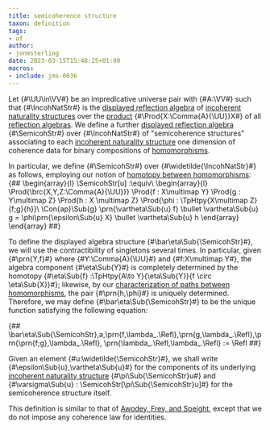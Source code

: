 ```yaml
---
title: semicoherence structure
taxon: definition
tags:
- uf
author:
- jonmsterling
date: 2023-03-15T15:48:25+01:00
macros:
- include: jms-0036
---
```


Let {#\UU\in\VV#} be an impredicative universe pair with {#A:\VV#} such that {#\IncohNatStr#} is the [displayed reflection algebra](jms-003R) of [incoherent naturality structures](jms-003V) over the [product](jms-003Q) {#\Prod{X:\Comma{A}{\UU}}X#} of all [reflection algebras](jms-003O). We define a further [displayed reflection algebra](jms-003T) {#\SemicohStr#} over {#\IncohNatStr#} of "semicoherence structures" associating to each [incoherent naturality structure](jms-003V) one dimension of coherence data for binary compositions of [homomorphisms](jms-003O).

In particular, we define {#\SemicohStr#} over {#\widetilde{\IncohNatStr}#} as follows, employing our notion of [homotopy between homomorphisms](jms-003X):
{##
  \begin{array}{l}
    \SemicohStr[u] :\equiv\\
    \begin{array}{l}
    \Prod{\brc{X,Y,Z:\Comma{A}{\UU}}}
    \Prod{f : X\multimap Y}
    \Prod{g : Y\multimap Z}
    \Prod{h : X \multimap Z}
    \Prod{\phi : \TpHtpy{X\multimap Z}{f;g}{h}}\\
    \Con{ap}\Sub{g} \prn{\vartheta\Sub{u} f} \bullet \vartheta\Sub{u} g 
    = \phi\prn{\epsilon\Sub{u} X} \bullet \vartheta\Sub{u} h
    \end{array}
  \end{array}
##}

To define the displayed algebra structure {#\bar\eta\Sub{\SemicohStr}#}, we will use the contractibility of singletons several times. In particular, given {#\prn{Y,f}#} where {#Y:\Comma{A}{\UU}#} and {#f:X\multimap Y#}, the algebra component {#\eta\Sub{Y}#} is completely determined by the homotopy {#\eta\Sub{f} :\TpHtpy{A\to Y}{\eta\Sub{Y}}{f \circ \eta\Sub{X}}#}; likewise, by our [characterization of paths between homomorphisms](jms-003Y), the pair {#\prn{h,\phi}#} is uniquely determined. Therefore, we may define {#\bar\eta\Sub{\SemicohStr}#} to be the unique function satisfying the following equation:

{##
\bar\eta\Sub{\SemicohStr}\,a\,\prn{f,\lambda\_.\Refl}\,\prn{g,\lambda\_.\Refl}\,\prn{\prn{f;g},\lambda\_.\Refl}, \prn{\lambda\_.\Refl,\lambda\_.\Refl} := \Refl
##}

Given an element {#u:\widetilde{\SemicohStr}#}, we shall write {#\epsilon\Sub{u},\vartheta\Sub{u}#} for the components of its underlying [incoherent naturality structure](jms-003V) {#\pi\Sub{\SemicohStr}u#} and {#\varsigma\Sub{u} : \SemicohStr[\pi\Sub{\SemicohStr}u]#} for the semicoherence structure itself.

This definition is similar to that of [Awodey, Frey, and Speight](awodey-frey-speight-2018), except that we do not impose any coherence law for identities.
